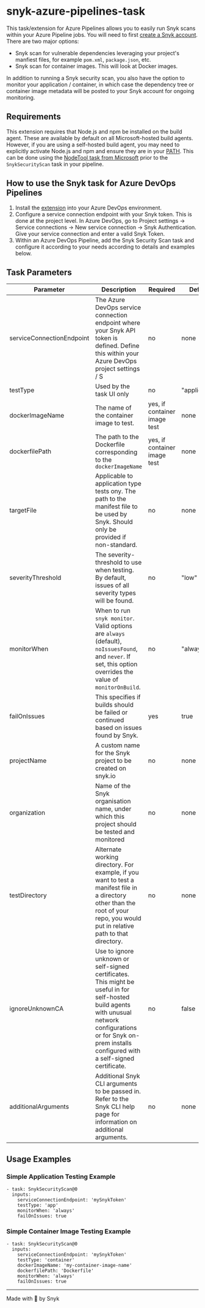 # snyk-azure-pipelines-task

This task/extension for Azure Pipelines allows you to easily run Snyk scans within your Azure Pipeline jobs. You will need to first [create a Snyk account](https://snyk.io/login). There are two major options:

- Snyk scan for vulnerable dependencies leveraging your project's manfiest files, for example `pom.xml`, `package.json`, etc.
- Snyk scan for container images. This will look at Docker images.

In addition to running a Snyk security scan, you also have the option to monitor your application / container, in which case the dependency tree or container image metadata will be posted to your Snyk account for ongoing monitoring.

## Requirements

This extension requires that Node.js and npm be installed on the build agent. These are available by default on all Microsoft-hosted build agents. However, if you are using a self-hosted build agent, you may need to explicitly activate Node.js and npm and ensure they are in your [PATH](<https://en.wikipedia.org/wiki/PATH_(variable)>). This can be done using the [NodeTool task from Microsoft](https://docs.microsoft.com/en-us/azure/devops/pipelines/tasks/tool/node-js?view=azure-devops) prior to the `SnykSecurityScan` task in your pipeline.

## How to use the Snyk task for Azure DevOps Pipelines

1. Install the [extension](https://marketplace.visualstudio.com/items?itemName=Snyk.snyk-security-scan) into your Azure DevOps environment.
2. Configure a service connection endpoint with your Snyk token. This is done at the project level. In Azure DevOps, go to Project settings -> Service connections -> New service connection -> Snyk Authentication. Give your service connection and enter a valid Snyk Token.
3. Within an Azure DevOps Pipeline, add the Snyk Security Scan task and configure it according to your needs according to details and examples below.

## Task Parameters

| Parameter                 | Description                                                                                                                                                                                                         | Required                     | Default       | Type                                                                              |
| ------------------------- | ------------------------------------------------------------------------------------------------------------------------------------------------------------------------------------------------------------------- | ---------------------------- | ------------- | --------------------------------------------------------------------------------- |
| serviceConnectionEndpoint | The Azure DevOps service connection endpoint where your Snyk API token is defined. Define this within your Azure DevOps project settings / S                                                                        | no                           | none          | String / Azure Service Connection Endpoint of type SnykAuth / Snyk Authentication |
| testType                  | Used by the task UI only                                                                                                                                                                                            | no                           | "application" | string: "app" or "container"                                                      |
| dockerImageName           | The name of the container image to test.                                                                                                                                                                            | yes, if container image test | none          | string                                                                            |
| dockerfilePath            | The path to the Dockerfile corresponding to the `dockerImageName`                                                                                                                                                   | yes, if container image test | none          | string                                                                            |
| targetFile                | Applicable to application type tests ony. The path to the manifest file to be used by Snyk. Should only be provided if non-standard.                                                                                | no                           | none          | string                                                                            |
| severityThreshold         | The severity-threshold to use when testing. By default, issues of all severity types will be found.                                                                                                                 | no                           | "low"         | string: "low" or "medium" or "high" or "critical"                                 |
| monitorWhen               | When to run `snyk monitor`. Valid options are `always` (default), `noIssuesFound`, and `never`. If set, this option overrides the value of `monitorOnBuild`.                                                        | no                           | "always"      | boolean                                                                           |
| failOnIssues              | This specifies if builds should be failed or continued based on issues found by Snyk.                                                                                                                               | yes                          | true          | boolean                                                                           |
| projectName               | A custom name for the Snyk project to be created on snyk.io                                                                                                                                                         | no                           | none          | string                                                                            |
| organization              | Name of the Snyk organisation name, under which this project should be tested and monitored                                                                                                                         | no                           | none          | string                                                                            |
| testDirectory             | Alternate working directory. For example, if you want to test a manifest file in a directory other than the root of your repo, you would put in relative path to that directory.                                    | no                           | none          | string                                                                            |
| ignoreUnknownCA           | Use to ignore unknown or self-signed certificates. This might be useful in for self-hosted build agents with unusual network configurations or for Snyk on-prem installs configured with a self-signed certificate. | no                           | false         | boolean                                                                           |
| additionalArguments       | Additional Snyk CLI arguments to be passed in. Refer to the Snyk CLI help page for information on additional arguments.                                                                                             | no                           | none          | string                                                                            |

## Usage Examples

### Simple Application Testing Example

```
- task: SnykSecurityScan@0
  inputs:
    serviceConnectionEndpoint: 'mySnykToken'
    testType: 'app'
    monitorWhen: 'always'
    failOnIssues: true
```

### Simple Container Image Testing Example

```
- task: SnykSecurityScan@0
  inputs:
    serviceConnectionEndpoint: 'mySnykToken'
    testType: 'container'
    dockerImageName: 'my-container-image-name'
    dockerfilePath: 'Dockerfile'
    monitorWhen: 'always'
    failOnIssues: true
```

---

Made with 💜 by Snyk
